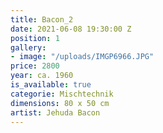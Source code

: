 ```yaml
---
title: Bacon_2
date: 2021-06-08 19:30:00 Z
position: 1
gallery:
- image: "/uploads/IMGP6966.JPG"
price: 2800
year: ca. 1960
is_available: true
categorie: Mischtechnik
dimensions: 80 x 50 cm
artist: Jehuda Bacon
---
```


